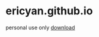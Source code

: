 # ericyan.github.io
   personal use only
   [download](https://github.com/ericyyf/ericyan.github.io/releases)
